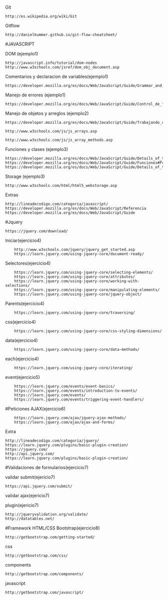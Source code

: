 Git

	http://es.wikipedia.org/wiki/Git

Gitflow 

	http://danielkummer.github.io/git-flow-cheatsheet/

#JAVASCRIPT	

DOM (ejemplo1)

	http://javascript.info/tutorial/dom-nodes
	http://www.w3schools.com/jsref/dom_obj_document.asp

Comentarios y declaracion de variables(ejemplo1)

	https://developer.mozilla.org/es/docs/Web/JavaScript/Guide/Grammar_and_types

Manejo de errores (ejemplo1)

	https://developer.mozilla.org/es/docs/Web/JavaScript/Guide/Control_de_flujo_y_manejo_de_errores

Manejo de objetos y arreglos (ejemplo2)

	https://developer.mozilla.org/es/docs/Web/JavaScript/Guide/Trabajando_con_objectos#Objetos_y_propiedades
	
	http://www.w3schools.com/js/js_arrays.asp
	
	http://www.w3schools.com/js/js_array_methods.asp

Funciones y clases (ejemplo3)

	https://developer.mozilla.org/es/docs/Web/JavaScript/Guide/Details_of_the_Object_Model
	https://developer.mozilla.org/es/docs/Web/JavaScript/Guide/Funciones#Predefined_functions
	https://developer.mozilla.org/es/docs/Web/JavaScript/Guide/Details_of_the_Object_Model

Storage (ejemplo3)

	http://www.w3schools.com/html/html5_webstorage.asp

Extras
	
	http://lineadecodigo.com/categoria/javascript/
	https://developer.mozilla.org/es/docs/Web/JavaScript/Referencia
	https://developer.mozilla.org/es/docs/Web/JavaScript/Guide

#Jquery 
	
	https://jquery.com/download/

Iniciar(ejercicio4)

		http://www.w3schools.com/jquery/jquery_get_started.asp
		https://learn.jquery.com/using-jquery-core/document-ready/

Selectores(ejercicio4)

		https://learn.jquery.com/using-jquery-core/selecting-elements/
		https://learn.jquery.com/using-jquery-core/attributes/
		https://learn.jquery.com/using-jquery-core/working-with-selections/		
		https://learn.jquery.com/using-jquery-core/manipulating-elements/
		https://learn.jquery.com/using-jquery-core/jquery-object/

Parents(ejercicio4)

		https://learn.jquery.com/using-jquery-core/traversing/

css(ejercicio4)

		https://learn.jquery.com/using-jquery-core/css-styling-dimensions/

data(ejercicio4)
	
		https://learn.jquery.com/using-jquery-core/data-methods/

each(ejercicio4)

		https://learn.jquery.com/using-jquery-core/iterating/

event(ejercicio5)

		https://learn.jquery.com/events/event-basics/
		https://learn.jquery.com/events/introduction-to-events/
		https://learn.jquery.com/events/
		https://learn.jquery.com/events/triggering-event-handlers/

#Peticiones AJAX(ejercicio6)

		https://learn.jquery.com/ajax/jquery-ajax-methods/
		https://learn.jquery.com/ajax/ajax-and-forms/		

Extra

	http://lineadecodigo.com/categoria/jquery/
	https://learn.jquery.com/plugins/basic-plugin-creation/
	https://jquery.com/
	http://api.jquery.com/
	https://learn.jquery.com/plugins/basic-plugin-creation/



#Validaciones de formularios(ejercicio7)

validar submit(ejericio7)

	https://api.jquery.com/submit/

validar ajax(ejericio7)

plugin(ejericio7)
	
	http://jqueryvalidation.org/validate/
	http://datatables.net/



#Framework HTML/CSS Bootstrap(ejercicio8)
	
	http://getbootstrap.com/getting-started/

css

	http://getbootstrap.com/css/

components

	http://getbootstrap.com/components/

javascript

	http://getbootstrap.com/javascript/